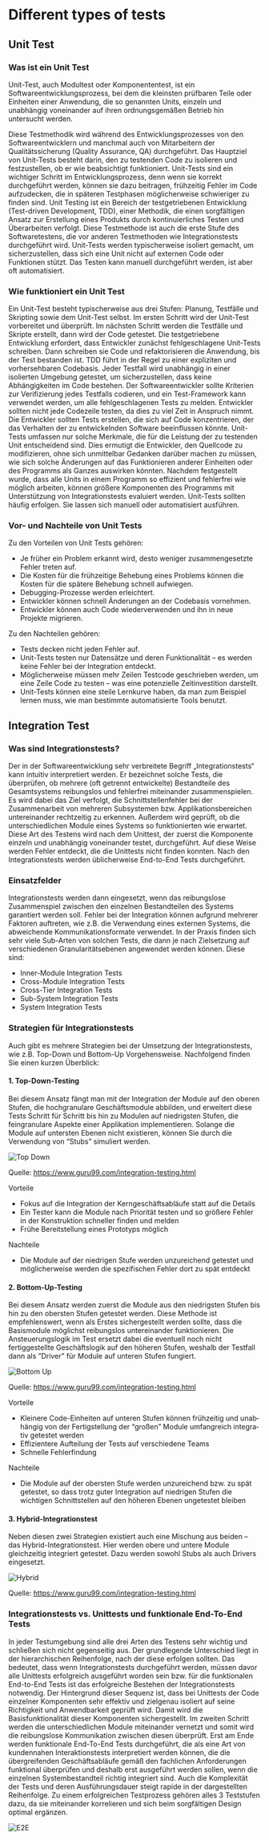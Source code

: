 # Different types of tests

## Unit Test

### Was ist ein Unit Test

Unit-Test, auch Modultest oder Komponententest, ist ein Softwareentwicklungs­prozess, bei dem die kleinsten prüfbaren Teile oder Einheiten einer Anwendung, die so genannten Units, einzeln und unabhängig voneinander auf ihren ord­nungsgemäßen Betrieb hin untersucht werden.

Diese Testmethodik wird während des Entwicklungsprozesses von den Softwa­reentwicklern und manchmal auch von Mitarbeitern der Qualitätssicherung (Quality Assurance, QA) durchgeführt. Das Hauptziel von Unit-Tests besteht dar­in, den zu testenden Code zu isolieren und festzustellen, ob er wie beabsichtigt funktioniert.
Unit-Tests sind ein wichtiger Schritt im Entwicklungsprozess, denn wenn sie kor­rekt durchgeführt werden, können sie dazu beitragen, frühzeitig Fehler im Code aufzudecken, die in späteren Testphasen möglicherweise schwieriger zu finden sind.
Unit Testing ist ein Bereich der testgetriebenen Entwicklung (Test-driven Deve­lopment, TDD), einer Methodik, die einen sorgfältigen Ansatz zur Erstellung ei­nes Produkts durch kontinuierliches Testen und Überarbeiten verfolgt. Diese Testmethode ist auch die erste Stufe des Softwaretestens, die vor anderen Test­methoden wie Integrationstests durchgeführt wird. Unit-Tests werden typischer­weise isoliert gemacht, um sicherzustellen, dass sich eine Unit nicht auf exter­nen Code oder Funktionen stützt. Das Testen kann manuell durchgeführt wer­den, ist aber oft automatisiert.

### Wie funktioniert ein Unit Test

Ein Unit-Test besteht typischerweise aus drei Stufen: Planung, Testfälle und Skripting sowie dem Unit-Test selbst. Im ersten Schritt wird der Unit-Test vorbe­reitet und überprüft. Im nächsten Schritt werden die Testfälle und Skripte er­stellt, dann wird der Code getestet.
Die testgetriebene Entwicklung erfordert, dass Entwickler zunächst fehlgeschla­gene Unit-Tests schreiben. Dann schreiben sie Code und refaktori­sieren die Anwendung, bis der Test bestanden ist. TDD führt in der Regel zu ei­ner expliziten und vorhersehbaren Codebasis.
Jeder Testfall wird unabhängig in einer isolierten Umgebung getestet, um si­cherzustellen, dass keine Abhängigkeiten im Code bestehen. Der Softwareent­wickler sollte Kriterien zur Verifizierung jedes Testfalls codieren, und ein Test-Framework kann verwendet werden, um alle fehlgeschlagenen Tests zu mel­den. Entwickler sollten nicht jede Codezeile testen, da dies zu viel Zeit in Anspruch nimmt. Die Entwickler sollten Tests erstellen, die sich auf Code konzentrieren, der das Verhalten der zu entwickelnden Software beeinflussen könnte.
Unit-Tests umfassen nur solche Merkmale, die für die Leistung der zu testenden Unit entscheidend sind. Dies ermutigt die Entwickler, den Quellcode zu modifizieren, ohne sich unmittelbar Gedanken darüber machen zu müssen, wie sich solche Änderungen auf das Funktionieren anderer Einheiten oder des Programms als Ganzes auswirken könnten.
Nachdem festgestellt wurde, dass alle Units in einem Programm so effizient und fehlerfrei wie möglich arbeiten, können größere Komponenten des Programms mit Unterstützung von Integrationstests evaluiert werden. Unit-Tests sollten häufig erfolgen. Sie lassen sich manuell oder automatisiert ausführen.

### Vor- und Nachteile von Unit Tests

Zu den Vorteilen von Unit Tests gehören:

- Je früher ein Problem erkannt wird, desto weniger zusammengesetzte Fehler treten auf.
- Die Kosten für die frühzeitige Behebung eines Problems können die Kosten für die spätere Behebung schnell aufwiegen.
- Debugging-Prozesse werden erleichtert.
- Entwickler können schnell Änderungen an der Codebasis vornehmen.
- Entwickler können auch Code wiederverwenden und ihn in neue Projekte migrieren.

Zu den Nachteilen gehören:

- Tests decken nicht jeden Fehler auf.
- Unit-Tests testen nur Datensätze und deren Funktionalität – es werden keine Fehler bei der Integration entdeckt.
- Möglicherweise müssen mehr Zeilen Testcode geschrieben werden, um eine Zeile Code zu testen – was eine potenzielle Zeitinvestition darstellt.
- Unit-Tests können eine steile Lernkurve haben, da man zum Beispiel lernen muss, wie man bestimmte automatisierte Tools benutzt.

## Integration Test

### Was sind Integrationstests?

Der in der Softwareentwicklung sehr verbreitete Begriff „Integrationstests“ kann intuitiv interpretiert werden. Er bezeichnet solche Tests, die überprüfen, ob mehrere (oft getrennt entwickelte) Bestandteile des Gesamtsystems rei­bungslos und fehlerfrei miteinander zusammenspielen. Es wird dabei das Ziel verfolgt, die Schnittstellenfehler bei der Zusammenarbeit von mehreren Sub­systemen bzw. Applikationsbereichen untereinander rechtzeitig zu erkennen. Außerdem wird geprüft, ob die unterschiedlichen Module eines Systems so funktionierten wie erwartet. Diese Art des Testens wird nach dem Unittest, der zuerst die Komponente einzeln und unabhängig voneinander testet, durchge­führt. Auf diese Weise werden Fehler entdeckt, die die Unittests nicht finden konnten. Nach den Integrationstests werden üblicherweise End-to-End Tests durchgeführt.

### Einsatzfelder

Integrationstests werden dann eingesetzt, wenn das reibungslose Zusammen­spiel zwischen den einzelnen Bestandteilen des Systems garantiert werden soll. Fehler bei der Integration können aufgrund mehrerer Faktoren auftreten, wie z.B. die Verwendung eines externen Systems, die abweichende Kommunikati­onsformate verwendet. In der Praxis finden sich sehr viele Sub-Arten von sol­chen Tests, die dann je nach Zielsetzung auf verschiedenen Granularitätsebe­nen angewendet werden können. Diese sind:

- Inner-Module Integration Tests
- Cross-Module Integration Tests
- Cross-Tier Integration Tests
- Sub-System Integration Tests
- System Integration Tests

### Strategien für Integrationstests

Auch gibt es mehrere Strategien bei der Umsetzung der Integrationstests, wie z.B. Top-Down und Bottom-Up Vorgehensweise. Nachfolgend finden Sie einen kurzen Überblick:

#### 1. Top-Down-Testing

Bei diesem Ansatz fängt man mit der Integration der Module auf den oberen Stufen, die hochgranulare Geschäftsmodule abbilden, und erweitert diese Tests Schritt für Schritt bis hin zu Modulen auf niedrigsten Stufen, die feingranulare Aspekte einer Applikation implementieren. Solange die Module auf untersten Ebenen nicht existieren, können Sie durch die Verwendung von “Stubs” simu­liert werden.

![Top Down](./top_down.png)

Quelle: <https://www.guru99.com/integration-testing.html>

Vorteile

- Fokus auf die Integration der Kerngeschäftsabläufe statt auf die Details
- Ein Tester kann die Module nach Priorität testen und so größere Fehler in der Konstruktion schneller finden und melden
- Frühe Bereitstellung eines Prototyps möglich

Nachteile

- Die Module auf der niedrigen Stufe werden unzureichend getestet und möglicherweise werden die spezifischen Fehler dort zu spät entdeckt

#### 2. Bottom-Up-Testing

Bei diesem Ansatz werden zuerst die Module aus den niedrigsten Stufen bis hin zu den obersten Stufen getestet werden. Diese Methode ist empfehlenswert, wenn als Erstes sichergestellt werden sollte, dass die Basismodule möglichst reibungslos untereinander funktionieren. Die Ansteuerungslogik im Test ersetzt dabei die eventuell noch nicht fertiggestellte Geschäftslogik auf den höheren Stufen, weshalb der Testfall dann als ”Driver” für Module auf unteren Stufen fungiert.

![Bottom Up](./bottom_up.png)

Quelle: <https://www.guru99.com/integration-testing.html>

Vorteile

- Kleinere Code-Einheiten auf unteren Stufen können frühzeitig und unab­hängig von der Fertigstellung der “großen” Module umfangreich integra­tiv getestet werden
- Effizientere Aufteilung der Tests auf verschiedene Teams
- Schnelle Fehlerfindung

Nachteile

- Die Module auf der obersten Stufe werden unzureichend bzw. zu spät ge­testet, so dass trotz guter Integration auf niedrigen Stufen die wichtigen Schnittstellen auf den höheren Ebenen ungetestet bleiben

#### 3. Hybrid-Integrationstest

Neben diesen zwei Strategien existiert auch eine Mischung aus beiden – das Hybrid-Integrationstest. Hier werden obere und untere Module gleichzeitig inte­griert getestet. Dazu werden sowohl Stubs als auch Drivers eingesetzt.

![Hybrid](./hybrid.png)

Quelle: <https://www.guru99.com/integration-testing.html>

### Integrationstests vs. Unittests und funktionale End-To-End Tests

In jeder Testumgebung sind alle drei Arten des Testens sehr wichtig und schlie­ßen sich nicht gegenseitig aus. Der grundlegende Unterschied liegt in der hier­archischen Reihenfolge, nach der diese erfolgen sollten. Das bedeutet, dass wenn Integrationstests durchgeführt werden, müssen davor alle Unittests er­folgreich ausgeführt worden sein bzw. für die funktionalen End-to-End Tests ist das erfolgreiche Bestehen der Integrationstests notwendig. Der Hintergrund dieser Sequenz ist, dass bei Unittests der Code einzelner Komponenten sehr effektiv und zielgenau isoliert auf seine Richtigkeit und Anwendbarkeit geprüft wird. Damit wird die Basisfunktionalität dieser Komponenten sichergestellt. Im zweiten Schritt werden die unterschiedlichen Module miteinander vernetzt und somit wird die reibungslose Kommunikation zwischen diesen überprüft. Erst am Ende werden funktionale End-To-End Tests durchgeführt, die als eine Art von kundennahen Interaktionstests interpretiert werden können, die die übergrei­fenden Geschäftsabläufe gemäß den fachlichen Anforderungen funktional über­prüfen und deshalb erst ausgeführt werden sollen, wenn die einzelnen System­bestandteil richtig integriert sind. Auch die Komplexität der Tests und deren Ausführungsdauer steigt rapide in der dargestellten Reihenfolge. Zu einem er­folgreichen Testprozess gehören alles 3 Teststufen dazu, da sie miteinander kor­relieren und sich beim sorgfältigen Design optimal ergänzen.

![E2E](./e2e.png)
